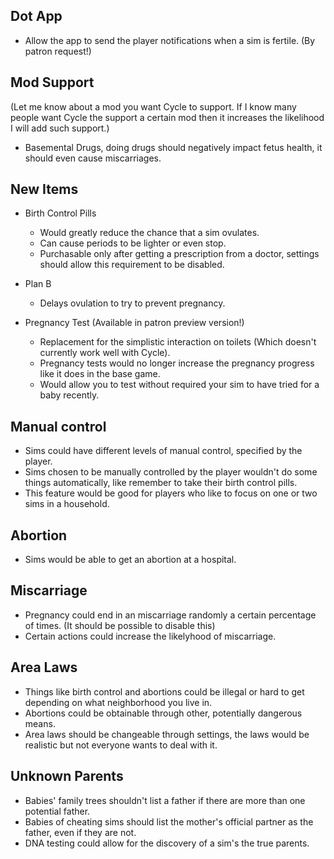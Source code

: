 ## Dot App
- Allow the app to send the player notifications when a sim is fertile. (By patron request!)

## Mod Support
(Let me know about a mod you want Cycle to support. If I know many people want Cycle the support a certain mod then it increases the likelihood I will add such support.)
- Basemental Drugs, doing drugs should negatively impact fetus health, it should even cause miscarriages.

## New Items
- Birth Control Pills
	- Would greatly reduce the chance that a sim ovulates.
	- Can cause periods to be lighter or even stop.
	- Purchasable only after getting a prescription from a doctor, settings should allow this requirement to be disabled.

- Plan B
	- Delays ovulation to try to prevent pregnancy.

- Pregnancy Test (Available in patron preview version!)
	- Replacement for the simplistic interaction on toilets (Which doesn't currently work well with Cycle).
	- Pregnancy tests would no longer increase the pregnancy progress like it does in the base game.
	- Would allow you to test without required your sim to have tried for a baby recently.
	
## Manual control
- Sims could have different levels of manual control, specified by the player.
- Sims chosen to be manually controlled by the player wouldn't do some things automatically, like remember to take their birth control pills.
- This feature would be good for players who like to focus on one or two sims in a household.

## Abortion
- Sims would be able to get an abortion at a hospital.

## Miscarriage
- Pregnancy could end in an miscarriage randomly a certain percentage of times. (It should be possible to disable this)
- Certain actions could increase the likelyhood of miscarriage.

## Area Laws
- Things like birth control and abortions could be illegal or hard to get depending on what neighborhood you live in.
- Abortions could be obtainable through other, potentially dangerous means.
- Area laws should be changeable through settings, the laws would be realistic but not everyone wants to deal with it.

## Unknown Parents
- Babies' family trees shouldn't list a father if there are more than one potential father.
- Babies of cheating sims should list the mother's official partner as the father, even if they are not.
- DNA testing could allow for the discovery of a sim's the true parents.